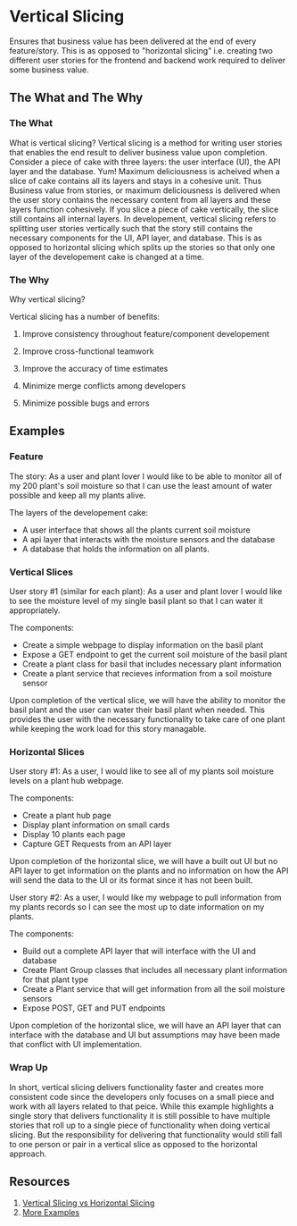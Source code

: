 # Vertical Slicing

Ensures that business value has been delivered at the end of every feature/story. This is as opposed to "horizontal slicing" i.e. creating two different user stories for the frontend and backend work required to deliver some business value.

## The What and The Why

### The What

What is vertical slicing? Vertical slicing is a method for writing user stories that enables the end result to deliver business value upon completion. Consider a piece of cake with three layers: the user interface (UI), the API layer and the database. Yum! Maximum deliciousness is acheived when a slice of cake contains all its layers and stays in a cohesive unit. Thus Business value from stories, or maximum deliciousness is delivered when the user story contains the necessary content from all layers and these layers function cohesively. If you slice a piece of cake vertically, the slice still contains all internal layers. In developement, vertical slicing refers to splitting user stories vertically such that the story still contains the necessary components for the UI, API layer, and database. This is as opposed to horizontal slicing which splits up the stories so that only one layer of the developement cake is changed at a time.

### The Why

Why vertical slicing?

Vertical slicing has a number of benefits:

1. Improve consistency throughout feature/component developement

2. Improve cross-functional teamwork

3. Improve the accuracy of time estimates

4. Minimize merge conflicts among developers

5. Minimize possible bugs and errors

## Examples

### Feature

The story:
As a user and plant lover I would like to be able to monitor all of my 200 plant's soil moisture so that I can use the least amount of water possible and keep all my plants alive.

The layers of the developement cake:

- A user interface that shows all the plants current soil moisture
- A api layer that interacts with the moisture sensors and the database
- A database that holds the information on all plants.

### Vertical Slices

User story #1 (similar for each plant):
As a user and plant lover I would like to see the moisture level of my single basil plant so that I can water it appropriately.

The components:

- Create a simple webpage to display information on the basil plant
- Expose a GET endpoint to get the current soil moisture of the basil plant
- Create a plant class for basil that includes necessary plant information
- Create a plant service that recieves information from a soil moisture sensor

Upon completion of the vertical slice, we will have the ability to monitor the basil plant and the user can water their basil plant when needed. This provides the user with the necessary functionality to take care of one plant while keeping the work load for this story managable.

### Horizontal Slices

User story #1:
As a user, I would like to see all of my plants soil moisture levels on a plant hub webpage.

The components:

- Create a plant hub page
- Display plant information on small cards
- Display 10 plants each page
- Capture GET Requests from an API layer

Upon completion of the horizontal slice, we will have a built out UI but no API layer to get information on the plants and no information on how the API will send the data to the UI or its format since it has not been built.

User story #2:
As a user, I would like my webpage to pull information from my plants records so I can see the most up to date information on my plants.

The components:

- Build out a complete API layer that will interface with the UI and database
- Create Plant Group classes that includes all necessary plant information for that plant type
- Create a Plant service that will get information from all the soil moisture sensors
- Expose POST, GET and PUT endpoints

Upon completion of the horizontal slice, we will have an API layer that can interface with the database and UI but assumptions may have been made that conflict with UI implementation.

### Wrap Up

In short, vertical slicing delivers functionality faster and creates more consistent code since the developers only focuses on a small piece and work with all layers related to that peice. While this example highlights a single story that delivers functionality it is still possible to have multiple stories that roll up to a single piece of functionality when doing vertical slicing. But the responsibility for delivering that functionality would still fall to one person or pair in a vertical slice as opposed to the horizontal approach.

## Resources

1. [Vertical Slicing vs Horizontal Slicing](https://www.visual-paradigm.com/scrum/user-story-splitting-vertical-slice-vs-horizontal-slice/)
2. [More Examples](https://appliedframeworks.com/user-stories-making-the-vertical-slice/)